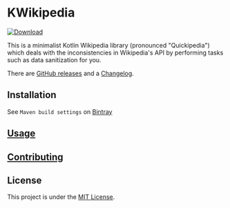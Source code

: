 # KWikipedia

[![Download](https://api.bintray.com/packages/neelkamath/kwikipedia/kwikipedia/images/download.svg)](https://bintray.com/neelkamath/kwikipedia/kwikipedia/_latestVersion)

This is a minimalist Kotlin Wikipedia library (pronounced "Quickipedia") which deals with the inconsistencies in Wikipedia's API by performing tasks such as data sanitization for you.

There are [GitHub releases](https://github.com/neelkamath/kwikipedia/releases) and a [Changelog](docs/CHANGELOG.md).

## Installation

See `Maven build settings` on [Bintray](https://bintray.com/neelkamath/kwikipedia/kwikipedia)

## [Usage](https://neelkamath.gitlab.io/kwikipedia/)

## [Contributing](docs/CONTRIBUTING.md)

## License

This project is under the [MIT License](LICENSE).
